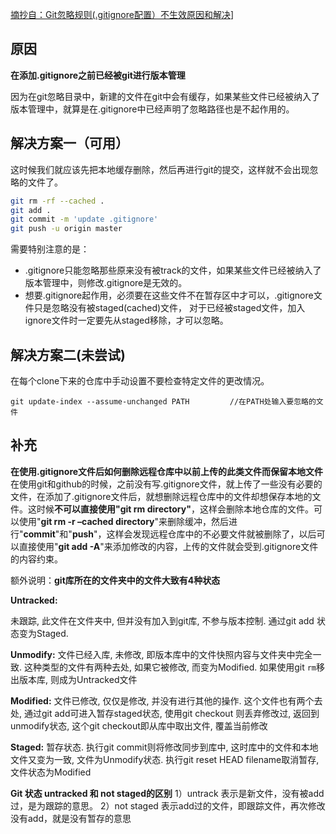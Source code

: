 

[摘抄自：Git忽略规则(.gitignore配置）不生效原因和解决](https://www.cnblogs.com/rainbowk/p/10932322.html)]

## 原因
**在添加.gitignore之前已经被git进行版本管理**

因为在git忽略目录中，新建的文件在git中会有缓存，如果某些文件已经被纳入了版本管理中，就算是在.gitignore中已经声明了忽略路径也是不起作用的。

## 解决方案一（可用）

这时候我们就应该先把本地缓存删除，然后再进行git的提交，这样就不会出现忽略的文件了。

```bash
git rm -rf --cached .
git add .
git commit -m 'update .gitignore'
git push -u origin master
```

需要特别注意的是：

* .gitignore只能忽略那些原来没有被track的文件，如果某些文件已经被纳入了版本管理中，则修改.gitignore是无效的。
* 想要.gitignore起作用，必须要在这些文件不在暂存区中才可以，.gitignore文件只是忽略没有被staged(cached)文件，
  对于已经被staged文件，加入ignore文件时一定要先从staged移除，才可以忽略。

## 解决方案二(未尝试)

在每个clone下来的仓库中手动设置不要检查特定文件的更改情况。

```
git update-index --assume-unchanged PATH         //在PATH处输入要忽略的文件
```

## 补充

**在使用.gitignore文件后如何删除远程仓库中以前上传的此类文件而保留本地文件**
在使用git和github的时候，之前没有写.gitignore文件，就上传了一些没有必要的文件，在添加了.gitignore文件后，就想删除远程仓库中的文件却想保存本地的文件。这时候**不可以直接使用"git rm directory"**，这样会删除本地仓库的文件。可以使用"**git rm -r –cached directory**"来删除缓冲，然后进行"**commit**"和"**push**"，这样会发现远程仓库中的不必要文件就被删除了，以后可以直接使用"**git add -A**"来添加修改的内容，上传的文件就会受到.gitignore文件的内容约束。

额外说明：**git库所在的文件夹中的文件大致有4种状态**

**Untracked:**

未跟踪, 此文件在文件夹中, 但并没有加入到git库, 不参与版本控制. 通过git add 状态变为Staged.

**Unmodify:**
文件已经入库, 未修改, 即版本库中的文件快照内容与文件夹中完全一致. 这种类型的文件有两种去处, 如果它被修改,
而变为Modified. 如果使用git ``rm``移出版本库, 则成为Untracked文件

**Modified:**
文件已修改, 仅仅是修改, 并没有进行其他的操作. 这个文件也有两个去处, 通过git add可进入暂存staged状态,
使用git checkout 则丢弃修改过, 返回到unmodify状态, 这个git checkout即从库中取出文件, 覆盖当前修改

**Staged:**
暂存状态. 执行git commit则将修改同步到库中, 这时库中的文件和本地文件又变为一致, 文件为Unmodify状态.
执行git reset HEAD filename取消暂存, 文件状态为Modified

**Git 状态 untracked 和 not staged的区别**
1）untrack   表示是新文件，没有被add过，是为跟踪的意思。
2）not staged 表示add过的文件，即跟踪文件，再次修改没有add，就是没有暂存的意思